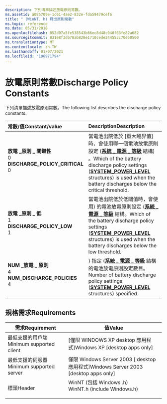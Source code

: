 ```yaml
---
description: 下列清單描述放電原則常數。
ms.assetid: a085709e-1c61-4ae2-832e-fda59479cef6
title: " (WinNT. h) 釋出原則常數"
ms.topic: reference
ms.date: 05/31/2018
ms.openlocfilehash: 052d07a5fe538543b66ec8d48c940f63fe82a682
ms.sourcegitcommit: 831e8f3db78ab820e1710cede244553c70e50500
ms.translationtype: MT
ms.contentlocale: zh-TW
ms.lasthandoff: 01/07/2021
ms.locfileid: "106971794"
---
```

# <a name="discharge-policy-constants"></a><span data-ttu-id="1e6a6-103">放電原則常數</span><span class="sxs-lookup"><span data-stu-id="1e6a6-103">Discharge Policy Constants</span></span>

<span data-ttu-id="1e6a6-104">下列清單描述放電原則常數。</span><span class="sxs-lookup"><span data-stu-id="1e6a6-104">The following list describes the discharge policy constants.</span></span>



| <span data-ttu-id="1e6a6-105">常數/值</span><span class="sxs-lookup"><span data-stu-id="1e6a6-105">Constant/value</span></span>                                                                                                                                                                                                                                            | <span data-ttu-id="1e6a6-106">Description</span><span class="sxs-lookup"><span data-stu-id="1e6a6-106">Description</span></span>                                                                                                                                                                                     |
|:----------------------------------------------------------------------------------------------------------------------------------------------------------------------------------------------------------------------------------------------------------|:------------------------------------------------------------------------------------------------------------------------------------------------------------------------------------------------|
| <span id="DISCHARGE_POLICY_CRITICAL"></span><span id="discharge_policy_critical"></span><dl> <span data-ttu-id="1e6a6-107"><dt>**放電 \_原則 \_ 關鍵性**</dt> <dt>0</dt></span><span class="sxs-lookup"><span data-stu-id="1e6a6-107"><dt>**DISCHARGE\_POLICY\_CRITICAL**</dt> <dt>0</dt></span></span> </dl> | <span data-ttu-id="1e6a6-108">當電池出院低於 [重大臨界值] 時，會使用哪一個電池放電原則設定 ([**系統 \_ 電源 \_ 等級**](/windows/desktop/api/WinNT/ns-winnt-system_power_level) 結構) 。</span><span class="sxs-lookup"><span data-stu-id="1e6a6-108">Which of the battery discharge policy settings ([**SYSTEM\_POWER\_LEVEL**](/windows/desktop/api/WinNT/ns-winnt-system_power_level) structures) is used when the battery discharges below the critical threshold.</span></span><br/> |
| <span id="DISCHARGE_POLICY_LOW"></span><span id="discharge_policy_low"></span><dl> <span data-ttu-id="1e6a6-109"><dt>**放電 \_原則 \_ 低**</dt> <dt>1</dt></span><span class="sxs-lookup"><span data-stu-id="1e6a6-109"><dt>**DISCHARGE\_POLICY\_LOW**</dt> <dt>1</dt></span></span> </dl>                | <span data-ttu-id="1e6a6-110">當電池出院低於低閾值時，會使用) 的電池放電原則設定 ([**系統 \_ 電源 \_ 等級**](/windows/desktop/api/WinNT/ns-winnt-system_power_level) 結構。</span><span class="sxs-lookup"><span data-stu-id="1e6a6-110">Which of the battery discharge policy settings ([**SYSTEM\_POWER\_LEVEL**](/windows/desktop/api/WinNT/ns-winnt-system_power_level) structures) is used when the battery discharges below the low threshold.</span></span><br/>      |
| <span id="NUM_DISCHARGE_POLICIES"></span><span id="num_discharge_policies"></span><dl> <span data-ttu-id="1e6a6-111"><dt>**NUM \_放電 \_ 原則**</dt> <dt>4</dt></span><span class="sxs-lookup"><span data-stu-id="1e6a6-111"><dt>**NUM\_DISCHARGE\_POLICIES**</dt> <dt>4</dt></span></span> </dl>          | <span data-ttu-id="1e6a6-112">) 指定 ([**系統 \_ 電源 \_ 等級**](/windows/desktop/api/WinNT/ns-winnt-system_power_level) 結構的電池放電原則設定數目。</span><span class="sxs-lookup"><span data-stu-id="1e6a6-112">Number of battery discharge policy settings ([**SYSTEM\_POWER\_LEVEL**](/windows/desktop/api/WinNT/ns-winnt-system_power_level) structures) specified.</span></span><br/>                                                           |



## <a name="requirements"></a><span data-ttu-id="1e6a6-113">規格需求</span><span class="sxs-lookup"><span data-stu-id="1e6a6-113">Requirements</span></span>



| <span data-ttu-id="1e6a6-114">需求</span><span class="sxs-lookup"><span data-stu-id="1e6a6-114">Requirement</span></span> | <span data-ttu-id="1e6a6-115">值</span><span class="sxs-lookup"><span data-stu-id="1e6a6-115">Value</span></span> |
|-------------------------------------|--------------------------------------------------------------------------------------------------------|
| <span data-ttu-id="1e6a6-116">最低支援的用戶端</span><span class="sxs-lookup"><span data-stu-id="1e6a6-116">Minimum supported client</span></span><br/> | <span data-ttu-id="1e6a6-117">\[僅限 WINDOWS XP desktop 應用程式\]</span><span class="sxs-lookup"><span data-stu-id="1e6a6-117">Windows XP \[desktop apps only\]</span></span><br/>                                                            |
| <span data-ttu-id="1e6a6-118">最低支援的伺服器</span><span class="sxs-lookup"><span data-stu-id="1e6a6-118">Minimum supported server</span></span><br/> | <span data-ttu-id="1e6a6-119">僅限 Windows Server 2003 \[ desktop 應用程式\]</span><span class="sxs-lookup"><span data-stu-id="1e6a6-119">Windows Server 2003 \[desktop apps only\]</span></span><br/>                                                   |
| <span data-ttu-id="1e6a6-120">標頭</span><span class="sxs-lookup"><span data-stu-id="1e6a6-120">Header</span></span><br/>                   | <dl> <span data-ttu-id="1e6a6-121"><dt>WinNT (包括 Windows .h) </dt></span><span class="sxs-lookup"><span data-stu-id="1e6a6-121"><dt>WinNT.h (include Windows.h)</dt></span></span> </dl> |



 

 




